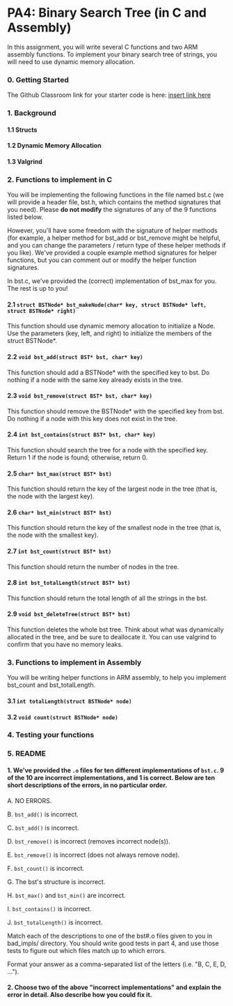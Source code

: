 # PA4: Binary Search Tree (in C and Assembly)
In this assignment, you will write several C functions and two ARM assembly functions. To implement your binary search tree of strings, you will need to use dynamic memory allocation.

### 0. Getting Started
The Github Classroom link for your starter code is here:
[insert link here](http://)

### 1. Background
#### 1.1 Structs
#### 1.2 Dynamic Memory Allocation
#### 1.3 Valgrind

### 2. Functions to implement in C
You will be implementing the following functions in the file named bst.c (we will provide a header file, bst.h, which contains the method signatures that you need). Please **do not modify** the signatures of any of the 9 functions listed below.

However, you'll have some freedom with the signature of helper methods (for example, a helper method for bst_add or bst_remove might be helpful, and you can change the parameters / return type of these helper methods if you like). We've provided a couple example method signatures for helper functions, but you can comment out or modify the helper function signatures.

In bst.c, we've provided the (correct) implementation of bst_max for you. The rest is up to you!

#### 2.1 `struct BSTNode* bst_makeNode(char* key, struct BSTNode* left, struct BSTNode* right)`
This function should use dynamic memory allocation to initialize a Node. Use the parameters (key, left, and right) to initialize the members of the struct BSTNode*.
#### 2.2 `void bst_add(struct BST* bst, char* key)`
This function should add a BSTNode* with the specified key to bst. Do nothing if a node with the same key already exists in the tree.
#### 2.3 `void bst_remove(struct BST* bst, char* key)`
This function should remove the BSTNode* with the specified key from bst. Do nothing if a node with this key does not exist in the tree.
#### 2.4 `int bst_contains(struct BST* bst, char* key)`
This function should search the tree for a node with the specified key. Return 1 if the node is found; otherwise, return 0.
#### 2.5 `char* bst_max(struct BST* bst)`
This function should return the key of the largest node in the tree (that is, the node with the largest key).
#### 2.6 `char* bst_min(struct BST* bst)`
This function should return the key of the smallest node in the tree (that is, the node with the smallest key).
#### 2.7 `int bst_count(struct BST* bst)`
This function should return the number of nodes in the tree.
#### 2.8 `int bst_totalLength(struct BST* bst)`
This function should return the total length of all the strings in the bst.
#### 2.9 `void bst_deleteTree(struct BST* bst)`
This function deletes the whole bst tree. Think about what was dynamically allocated in the tree, and be sure to deallocate it. You can use valgrind to confirm that you have no memory leaks.

### 3. Functions to implement in Assembly
You will be writing helper functions in ARM assembly, to help you implement bst_count and bst_totalLength.
#### 3.1 `int totalLength(struct BSTNode* node)`
#### 3.2 `void count(struct BSTNode* node)`

### 4. Testing your functions

### 5. README
#### 1. We've provided the `.o` files for ten different implementations of `bst.c`. 9 of the 10 are incorrect implementations, and 1 is correct. Below are ten short descriptions of the errors, in no particular order.
A. NO ERRORS.

B. `bst_add()` is incorrect.

C. `bst_add()` is incorrect.

D. `bst_remove()` is incorrect (removes incorrect node(s)).

E. `bst_remove()` is incorrect (does not always remove node).

F. `bst_count()` is incorrect.

G. The bst's structure is incorrect.

H. `bst_max()` and `bst_min()` are incorrect.

I. `bst_contains()` is incorrect.

J. `bst_totalLength()` is incorrect.

Match each of the descriptions to one of the bst#.o files given to you in bad_impls/ directory. You should write good tests in part 4, and use those tests to figure out which files match up to which errors.

Format your answer as a comma-separated list of the letters (i.e. "B, C, E, D, ...").
#### 2. Choose two of the above "incorrect implementations" and explain the error in detail. Also describe how you could fix it.
